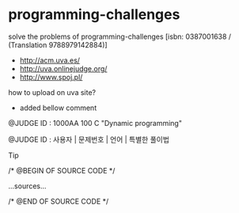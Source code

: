 programming-challenges
======================

solve the problems of programming-challenges [isbn: 0387001638 / (Translation 9788979142884)]

* http://acm.uva.es/
* http://uva.onlinejudge.org/
* http://www.spoj.pl/


how to upload on uva site?
- added bellow comment
  
 @JUDGE ID : 1000AA 100 C "Dynamic programming"

 @JUDGE ID : 사용자 | 문제번호 | 언어 | 특별한 풀이법


Tip

/* @BEGIN OF SOURCE CODE */

  ...sources...
  
/* @END OF SOURCE CODE */